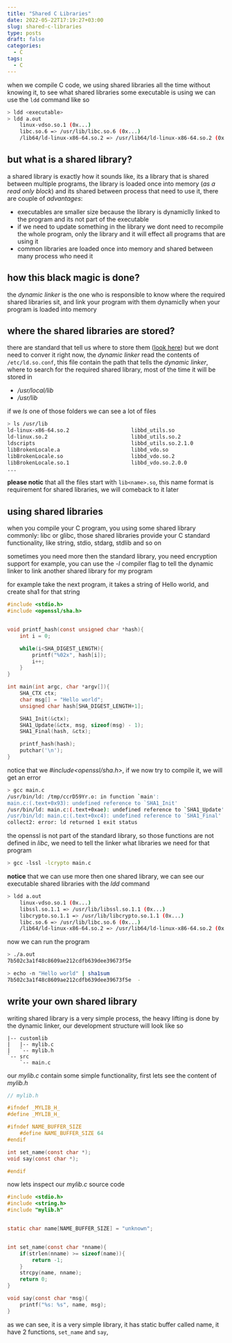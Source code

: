 ```yaml
---
title: "Shared C Libraries"
date: 2022-05-22T17:19:27+03:00
slug: shared-c-libraries
type: posts
draft: false
categories:
  - C
tags:
  - C
---
```


when we compile C code, we using shared libraries all the time without knowing it, to see what shared libraries some executable is using we can use the `ldd` command like so

```sh
> ldd <executable>
> ldd a.out
	linux-vdso.so.1 (0x...)
	libc.so.6 => /usr/lib/libc.so.6 (0x...)
	/lib64/ld-linux-x86-64.so.2 => /usr/lib64/ld-linux-x86-64.so.2 (0x...)
```

## but what is a shared library?
a shared library is exactly how it sounds like, its a library that is shared between multiple programs,
the library is loaded once into memory (_as a read only block_) and its shared between process that need to use it, there are couple of _advantages_:

* executables are smaller size because the library is dynamiclly linked to the program and its not part of the executable
* if we need to update something in the library we dont need to recompile the whole program, only the library and it will effect all programs that are using it
* common libraries are loaded once into memory and shared between many process who need it

## how this black magic is done?
the _dynamic linker_ is the one who is responsible to know where the required shared libraries sit, and link your program with them dynamiclly when your program is loaded into memory

## where the shared libraries are stored?
there are standard that tell us where to store them ([look here](https://tldp.org/HOWTO/Program-Library-HOWTO/shared-libraries.html#AEN62)) but we dont need to conver it right now,
the _dynamic linker_ read the contents of `/etc/ld.so.conf`, this file contain the path that tells the _dynamic linker_, where to search for the required shared library, most of the time it will be stored in

* _/usr/local/lib_
* _/usr/lib_

if we _ls_ one of those folders we can see a lot of files
```sh
> ls /usr/lib
ld-linux-x86-64.so.2                    libbd_utils.so                            libicui18n.so.71.1                      libsoxr.so
ld-linux.so.2                           libbd_utils.so.2                          libicuio.so                             libsoxr.so.0
ldscripts                               libbd_utils.so.2.1.0                      libicuio.so.71                          libsoxr.so.0.1.2
libBrokenLocale.a                       libbd_vdo.so                              libicuio.so.71.1                        libspeex.so
libBrokenLocale.so                      libbd_vdo.so.2                            libicutest.so                           libspeex.so.1
libBrokenLocale.so.1                    libbd_vdo.so.2.0.0                        libicutest.so.71                        libspeex.so.1.5.1
...
```

**please notic** that all the files start with `lib<name>.so`, this name format is requirement for shared libraries, we will comeback to it later

## using shared libraries 
when you compile your C program, you using some shared library commonly: libc or glibc, those shared libraries provide your C standard functionality, like string, stdio, stdarg, stdlib and so on

sometimes you need more then the standard library, you need encryption support for example, you can use the _-l_ compiler flag to tell the dynamic linker to link another shared library for my program

for example take the next program, it takes a string of Hello world, and create sha1 for that string
```c
#include <stdio.h>
#include <openssl/sha.h>


void printf_hash(const unsigned char *hash){
	int i = 0;

	while(i<SHA_DIGEST_LENGTH){
		printf("%02x", hash[i]);
		i++;
	}
}

int main(int argc, char *argv[]){
	SHA_CTX ctx;
	char msg[] = "Hello world";
	unsigned char hash[SHA_DIGEST_LENGTH+1];

	SHA1_Init(&ctx);
	SHA1_Update(&ctx, msg, sizeof(msg) - 1);
	SHA1_Final(hash, &ctx);

	printf_hash(hash);
	putchar('\n');
}
```

notice that we _#include<openssl/sha.h>_, if we now try to compile it, we will get an error

```sh
> gcc main.c 
/usr/bin/ld: /tmp/ccrD59Yr.o: in function `main':
main.c:(.text+0x93): undefined reference to `SHA1_Init'
/usr/bin/ld: main.c:(.text+0xae): undefined reference to `SHA1_Update'
/usr/bin/ld: main.c:(.text+0xc4): undefined reference to `SHA1_Final'
collect2: error: ld returned 1 exit status
```

the openssl is not part of the standard library, so those functions are not defined in _libc_, we need to tell the linker what libraries we need for that program

```sh
> gcc -lssl -lcrypto main.c
```

**notice** that we can use more then one shared library, 
we can see our executable shared libraries with the _ldd_ command
```sh
> ldd a.out 
	linux-vdso.so.1 (0x...)
	libssl.so.1.1 => /usr/lib/libssl.so.1.1 (0x...)
	libcrypto.so.1.1 => /usr/lib/libcrypto.so.1.1 (0x...)
	libc.so.6 => /usr/lib/libc.so.6 (0x...)
	/lib64/ld-linux-x86-64.so.2 => /usr/lib64/ld-linux-x86-64.so.2 (0x...)
```

now we can run the program
```sh
> ./a.out 
7b502c3a1f48c8609ae212cdfb639dee39673f5e

> echo -n "Hello world" | sha1sum
7b502c3a1f48c8609ae212cdfb639dee39673f5e  -
```


## write your own shared library
writing shared library is a very simple process, the heavy lifting is done by the dynamic linker,
our development structure will look like so
```
|-- customlib
|   |-- mylib.c
|   `-- mylib.h
`-- src
    `-- main.c
```

our _mylib.c_ contain some simple functionality, first lets see the content of _mylib.h_
```c
// mylib.h

#ifndef _MYLIB_H_
#define _MYLIB_H_

#ifndef NAME_BUFFER_SIZE
	#define NAME_BUFFER_SIZE 64
#endif

int set_name(const char *);
void say(const char *);

#endif
```

now lets inspect our _mylib.c_ source code
```c
#include <stdio.h>
#include <string.h>
#include "mylib.h"


static char name[NAME_BUFFER_SIZE] = "unknown";


int set_name(const char *nname){
	if(strlen(nname) >= sizeof(name)){
		return -1;
	}
	strcpy(name, nname);
	return 0;
}

void say(const char *msg){
	printf("%s: %s", name, msg);
}
```

as we can see, it is a very simple library, it has static buffer called name, it have 2 functions,
`set_name` and `say`, 
